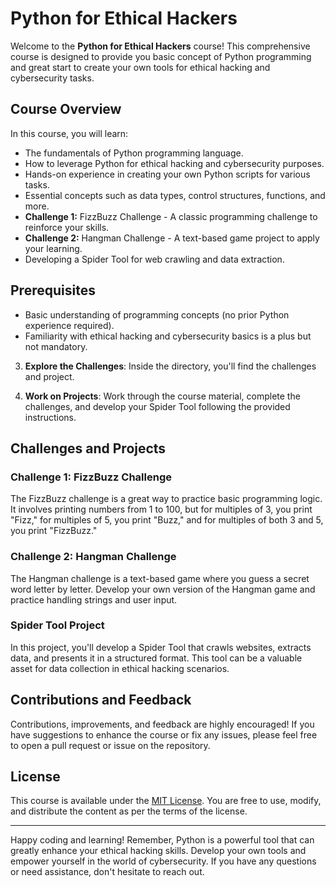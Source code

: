 # Python for Ethical Hackers

Welcome to the **Python for Ethical Hackers** course! This comprehensive course is designed to provide you basic concept of Python programming and great start to create your own tools for ethical hacking and cybersecurity tasks.

## Course Overview

In this course, you will learn:

- The fundamentals of Python programming language.
- How to leverage Python for ethical hacking and cybersecurity purposes.
- Hands-on experience in creating your own Python scripts for various tasks.
- Essential concepts such as data types, control structures, functions, and more.
- **Challenge 1:** FizzBuzz Challenge - A classic programming challenge to reinforce your skills.
- **Challenge 2:** Hangman Challenge - A text-based game project to apply your learning.
- Developing a Spider Tool for web crawling and data extraction.

## Prerequisites

- Basic understanding of programming concepts (no prior Python experience required).
- Familiarity with ethical hacking and cybersecurity basics is a plus but not mandatory.

3. **Explore the Challenges**: Inside the directory, you'll find the challenges and project.
    
4. **Work on Projects**: Work through the course material, complete the challenges, and develop your Spider Tool following the provided instructions.

## Challenges and Projects

### Challenge 1: FizzBuzz Challenge

The FizzBuzz challenge is a great way to practice basic programming logic. It involves printing numbers from 1 to 100, but for multiples of 3, you print "Fizz," for multiples of 5, you print "Buzz," and for multiples of both 3 and 5, you print "FizzBuzz."

### Challenge 2: Hangman Challenge

The Hangman challenge is a text-based game where you guess a secret word letter by letter. Develop your own version of the Hangman game and practice handling strings and user input.

### Spider Tool Project

In this project, you'll develop a Spider Tool that crawls websites, extracts data, and presents it in a structured format. This tool can be a valuable asset for data collection in ethical hacking scenarios.

## Contributions and Feedback

Contributions, improvements, and feedback are highly encouraged! If you have suggestions to enhance the course or fix any issues, please feel free to open a pull request or issue on the repository.

## License

This course is available under the [MIT License](LICENSE). You are free to use, modify, and distribute the content as per the terms of the license.

---

Happy coding and learning! Remember, Python is a powerful tool that can greatly enhance your ethical hacking skills. Develop your own tools and empower yourself in the world of cybersecurity. If you have any questions or need assistance, don't hesitate to reach out.


